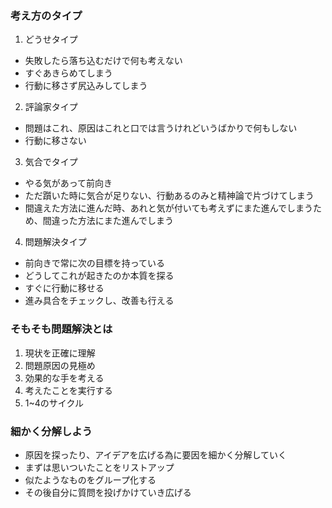 ### 考え方のタイプ
1. どうせタイプ
  - 失敗したら落ち込むだけで何も考えない
  - すぐあきらめてしまう
  - 行動に移さず尻込みしてしまう
2. 評論家タイプ
  - 問題はこれ、原因はこれと口では言うけれどいうばかりで何もしない
  - 行動に移さない 
3. 気合でタイプ
  - やる気があって前向き
  - ただ躓いた時に気合が足りない、行動あるのみと精神論で片づけてしまう
  - 間違えた方法に進んだ時、あれと気が付いても考えずにまた進んでしまうため、間違った方法にまた進んでしまう
4. 問題解決タイプ
  - 前向きで常に次の目標を持っている
  - どうしてこれが起きたのか本質を探る
  - すぐに行動に移せる
  - 進み具合をチェックし、改善も行える
 
 ### そもそも問題解決とは
 1. 現状を正確に理解
 2. 問題原因の見極め
 3. 効果的な手を考える
 4. 考えたことを実行する
 5. 1~4のサイクル

### 細かく分解しよう
- 原因を探ったり、アイデアを広げる為に要因を細かく分解していく
- まずは思いついたことをリストアップ
- 似たようなものをグループ化する
- その後自分に質問を投げかけていき広げる


